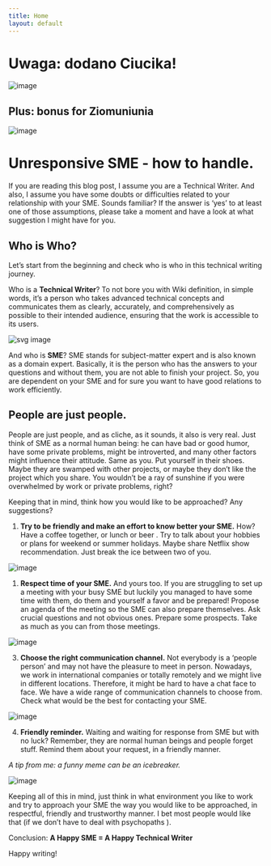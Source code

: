 ```yaml
---
title: Home
layout: default
---
```



# Uwaga: dodano Ciucika!

![image](images/ciucik.png)

## Plus: bonus for Ziomuniunia

![image](images/bug.jpg)




Unresponsive SME - how to handle.
=================================

If you are reading this blog post, I assume you are a Technical Writer. And also, I assume you have some doubts or difficulties related to your relationship with your SME. Sounds familiar? If the answer is ‘yes’ to at least one of those assumptions, please take a moment and have a look at what suggestion I might have for you.

## **Who is Who?**

Let’s start from the beginning and check who is who in this technical writing journey.

Who is a **Technical Writer**? To not bore you with Wiki definition, in simple words, it’s a person who takes advanced technical concepts and communicates them as clearly, accurately, and comprehensively as possible to their intended audience, ensuring that the work is accessible to its users.

![svg image](images/user_manual_image.png)


And who is **SME**? SME stands for subject-matter expert and is also known as a domain expert. Basically, it is the person who has the answers to your questions and without them, you are not able to finish your project. So, you are dependent on your SME and for sure you want to have good relations to work efficiently. 

## **People are just people.**

People are just people, and as cliche, as it sounds, it also is very real. Just think of SME as a normal human being: he can have bad or good humor, have some private problems, might be introverted, and many other factors might influence their attitude. Same as you. Put yourself in their shoes. Maybe they are swamped with other projects, or maybe they don’t like the project which you share. You wouldn’t be a ray of sunshine if you were overwhelmed by work or private problems, right?

Keeping that in mind, think how you would like to be approached? Any suggestions?

1. **Try to be friendly and make an effort to know better your SME.**
How? Have a coffee together, or lunch or beer . Try to talk about your hobbies or plans for weekend or summer holidays. Maybe share Netflix show recommendation. Just break the ice between two of you.

![image](images/lunch_image.png)

1. **Respect time of your SME.** 
And yours too. If you are struggling to set up a meeting with your busy SME but luckily you managed to have some time with them, do them and yourself a favor and be prepared! Propose an agenda of the meeting so the SME can also prepare themselves. Ask crucial questions and not obvious ones. Prepare some prospects. Take as much as you can from those meetings. 


![image](images/time_image.png)


3. **Choose the right communication channel.**
Not everybody is a ‘people person’ and may not have the pleasure to meet in person. Nowadays, we work in international companies or totally remotely and we might live in different locations. Therefore, it might be hard to have a chat face to face. We have a wide range of communication channels to choose from. Check what would be the best for contacting your SME.

![image](images/comm_channels_image.png)

4. **Friendly reminder.**
Waiting and waiting for response from SME but with no luck? Remember, they are normal human beings and people forget stuff. Remind them about your request, in a friendly manner. 

*A tip from me: a funny meme can be an icebreaker.*

![image](images/meme_image.png)


Keeping all of this in mind, just think in what environment you like to work and try to approach your SME the way you would like to be approached, in respectful, friendly and trustworthy manner. I bet most people would like that (if we don’t have to deal with psychopaths ).

Conclusion: **A Happy SME = A Happy Technical Writer**

Happy writing!



[C:\GIT\JustTheDocs\images]: C:\GIT\JustTheDocs\images